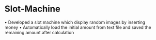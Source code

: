 # Slot-Machine
•	Developed a slot machine which display random images by inserting money
•	Automatically load the initial amount from text file and saved the remaining amount after calculation

